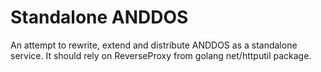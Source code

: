 # Standalone ANDDOS

An attempt to rewrite, extend and distribute ANDDOS as a standalone service. It should rely on ReverseProxy from golang net/httputil package.